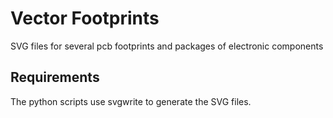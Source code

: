 # Vector Footprints

SVG files for several pcb footprints and packages of electronic components

## Requirements

The python scripts use svgwrite to generate the SVG files.
